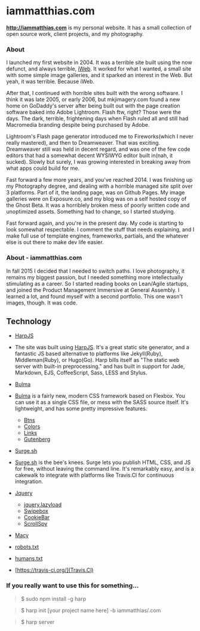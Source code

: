 iammatthias.com
======
**http://iammatthias.com** is my personal website. It has a small collection of open source work, client projects, and my photography.

### About
I launched my first website in 2004. It was a terrible site built using the now defunct, and always terrible, [iWeb](https://en.wikipedia.org/wiki/IWeb). It worked for what I wanted, a small site with some simple image galleries, and it sparked an interest in the Web. But yeah, it was terrible. Because iWeb.

After that, I continued with horrible sites built with the wrong software. I think it was late 2005, or early 2006, but mkjimagery.com found a new home on GoDaddy's server after being built out with the page creation software baked into Adobe Lightroom. Flash ftw, right? Those were the days. The dark, terrible, frightening days when Flash ruled all and still had Macromedia branding despite being purchased by Adobe.

Lightroom's Flash page generator introduced me to Fireworks(which I never really mastered), and then to Dreamweaver. That was exciting. Dreamweaver still was held in decent regard, and was one of the few code editors that had a somewhat decent WYSIWYG editor built in(nah, it sucked). Slowly but surely, I was growing interested in breaking away from what apps could build for me.

Fast forward a few more years, and you've reached 2014. I was finishing up my Photography degree, and dealing with a horrible managed site split over 3 platforms. Part of it, the landing page, was on Github Pages. My image galleries were on Exposure.co, and my blog was on a self hosted copy of the Ghost Beta. It was a horriblely broken mess of poorly written code and unoptimized assets. Something had to change, so I started studying.

Fast forward again, and you're in the present day. My code is starting to look somewhat respectable. I comment the stuff that needs explaining, and I make full use of template engines, frameworks, partials, and the whatever else is out there to make dev life easier.

### About - iammatthias.com
In fall 2015 I decided that I needed to switch paths. I love photography, it remains my biggest passion, but I needed something more intellectually stimulating as a career. So I started reading books on Lean/Agile startups, and joined the Product Management Immersive at General Assembly. I learned a lot, and found myself with a second portfolio. This one wasn't images, though. It was code.

## Technology
* [HarpJS](http://harpjs.com)
- The site was built using [HarpJS](http://harpjs.com). It's a great static site generator, and a fantastic JS based alternative to platforms like Jekyll(Ruby), Middleman(Ruby), or Hugo(Go). Harp bills itself as "The static web server with built-in preprocessing." and has built in support for Jade, Markdown, EJS, CoffeeScript, Sass, LESS and Stylus.

* [Bulma](http://bulma.io)
- [Bulma](http://bulma.io) is a fairly new, modern CSS framework based on Flexbox. You can use it as a single CSS file, or mess with the SASS source itself. It's lightweight, and has some pretty impressive features.

	* [Btns](http://mrmrs.io/btns/)
	* [Colors](http://clrs.cc)
	* [Links](http://mrmrs.io/links/)
	* [Gutenberg](http://matejlatin.github.io/Gutenberg/)

* [Surge.sh](https://surge.sh)
- [Surge.sh](https://surge.sh) is the bee's knees. Surge lets you publish HTML, CSS, and JS for free, without leaving the command line. It's remarkably easy, and is a cakewalk to integrate with platforms like Travis.Cl for continuous integration.

* [Jquery](http://jquery.com)
	* [jquery.lazyload](http://www.appelsiini.net/projects/lazyload)
	* [Swipebox](http://brutaldesign.github.io/swipebox/)
	* [CookieBar](http://carlwoodhouse.github.io/jquery.cookieBar/)
	* [ScrollSpy](https://github.com/sxalexander/jquery-scrollspy)

* [Macy](http://macyjs.com)



* [robots.txt](http://www.robotstxt.org)
* [humans.txt](http://humanstxt.org)
* [https://travis-ci.org/](Travis.Cl)

### If you really want to use this for something...
> $ sudo npm install -g harp

> $ harp init [your project name here] -b iammatthias/.com

> $ harp server

